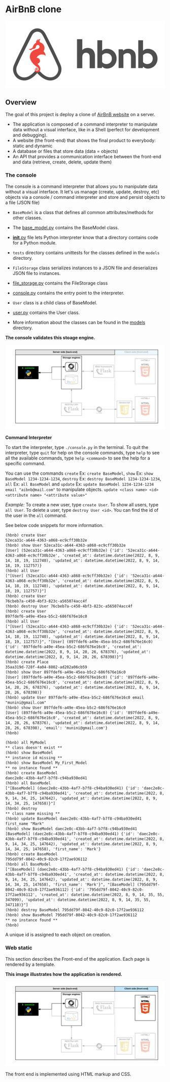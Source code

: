 # AirBnB clone
![Holberton Image](assets/hbnb.png)

## Overview
The goal of this project is deploy a clone of [AirBnB website](https://www.airbnb.com/) on a server.

* The application is composed of a command interpreter to manipulate data without a visual interface, like in a Shell (perfect for development and debugging).
* A website (the front-end) that shows the final product to everybody: static and dynamic
* A database or files that store data (data = objects)
* An API that provides a communication interface between the front-end and data (retrieve, create, delete, update them)

### The console
The console is a command interpreter that allows you to manipulate data without a visual interface. It let's us manage (create, update, destroy, etc) objects via a console / command interpreter and store and persist objects to a file (JSON file)

* `BaseModel` is a class that defines all common attributes/methods for other classes.
* The [base_model.py](models/base_model.py) contains the BaseModel class.
* [__init__.py](models/__init__.py) file lets Python interpreter know that a directory contains code for a Python module.
* `tests` directory contains unittests for the classes defined in the `models` directory.

* `FileStorage` class serializes instances to a JSON file and deserializes JSON file to instances.
* [file_storage.py](models/engine/file_storage.py) contains the FileStorage class
* [console.py](console.py) contains the entry point to the interpreter.
* `User` class is a child class of BaseModel.
* [user.py](models/user.py) contains the User class.
* More information about the classes can be found in the [models](models/) directory.


**The console validates this stoage engine.**

![Console illustration](assets/console.png)

**Command Interpreter**

To start the interpreter, type `./console.py` in the terminal. To quit the interpreter, type `quit` for help on the console commands, type `help` to see all the available commands, type `help <command>` to see the help for a specific command.

You can use the commands `create` Ex: `create BaseModel`, 
`show` Ex: `show BaseModel 1234-1234-1234`, 
`destroy` Ex: `destroy BaseModel 1234-1234-1234`, 
`all` Ex: `all BaseModel` and 
`update` Ex: `update BaseModel 1234-1234-1234 email "aibnb@mail.com"` to manipulate objects. `update <class name> <id> <attribute name> "<attribute value>"`

*Example:*
To create a new user, type `create User`.
To show all users, type `all User`.
To delete a user, type `destroy User <id>`. You can find the id of the user in the `all` command.

See below code snippets for more information.

```
(hbnb) create User
52eca31c-a644-4363-a868-ec9cff30b32e
(hbnb) show User 52eca31c-a644-4363-a868-ec9cff30b32e
[User] (52eca31c-a644-4363-a868-ec9cff30b32e) {'id': '52eca31c-a644-4363-a868-ec9cff30b32e', 'created_at': datetime.datetime(2022, 8, 9, 14, 18, 19, 112740), 'updated_at': datetime.datetime(2022, 8, 9, 14, 18, 19, 112757)}
(hbnb) all User
["[User] (52eca31c-a644-4363-a868-ec9cff30b32e) {'id': '52eca31c-a644-4363-a868-ec9cff30b32e', 'created_at': datetime.datetime(2022, 8, 9, 14, 18, 19, 112740), 'updated_at': datetime.datetime(2022, 8, 9, 14, 18, 19, 112757)}"]
(hbnb) create User
76cbeb7a-c450-4bf3-823c-a565074acc4f
(hbnb) destroy User 76cbeb7a-c450-4bf3-823c-a565074acc4f
(hbnb) create User
897fdef6-a49e-45ea-b5c2-686f676e16c0
(hbnb) all User
["[User] (52eca31c-a644-4363-a868-ec9cff30b32e) {'id': '52eca31c-a644-4363-a868-ec9cff30b32e', 'created_at': datetime.datetime(2022, 8, 9, 14, 18, 19, 112740), 'updated_at': datetime.datetime(2022, 8, 9, 14, 18, 19, 112757)}", "[User] (897fdef6-a49e-45ea-b5c2-686f676e16c0) {'id': '897fdef6-a49e-45ea-b5c2-686f676e16c0', 'created_at': datetime.datetime(2022, 8, 9, 14, 28, 26, 678376), 'updated_at': datetime.datetime(2022, 8, 9, 14, 28, 26, 678398)}"]
(hbnb) create Place
35aa319d-728f-4a04-8802-ad202a06cb59
(hbnb) show User 897fdef6-a49e-45ea-b5c2-686f676e16c0
[User] (897fdef6-a49e-45ea-b5c2-686f676e16c0) {'id': '897fdef6-a49e-45ea-b5c2-686f676e16c0', 'created_at': datetime.datetime(2022, 8, 9, 14, 28, 26, 678376), 'updated_at': datetime.datetime(2022, 8, 9, 14, 28, 26, 678398)}
(hbnb) update User 897fdef6-a49e-45ea-b5c2-686f676e16c0 email "munini@gmail.com"
(hbnb) show User 897fdef6-a49e-45ea-b5c2-686f676e16c0
[User] (897fdef6-a49e-45ea-b5c2-686f676e16c0) {'id': '897fdef6-a49e-45ea-b5c2-686f676e16c0', 'created_at': datetime.datetime(2022, 8, 9, 14, 28, 26, 678376), 'updated_at': datetime.datetime(2022, 8, 9, 14, 28, 26, 678398), 'email': 'munini@gmail.com'}
(hbnb) 
```

```
(hbnb) all MyModel
** class doesn't exist **
(hbnb) show BaseModel
** instance id missing **
(hbnb) show BaseModel My_First_Model
** no instance found **
(hbnb) create BaseModel
daec2e8c-43bb-4af7-b7f8-c94ba930ed41
(hbnb) all BaseModel
["[BaseModel] (daec2e8c-43bb-4af7-b7f8-c94ba930ed41) {'id': 'daec2e8c-43bb-4af7-b7f8-c94ba930ed41', 'created_at': datetime.datetime(2022, 8, 9, 14, 34, 25, 147642), 'updated_at': datetime.datetime(2022, 8, 9, 14, 34, 25, 147658)}"]
(hbnb) destroy
** class name missing **
(hbnb) update BaseModel daec2e8c-43bb-4af7-b7f8-c94ba930ed41 first_name "Mark"
(hbnb) show BaseModel daec2e8c-43bb-4af7-b7f8-c94ba930ed41
[BaseModel] (daec2e8c-43bb-4af7-b7f8-c94ba930ed41) {'id': 'daec2e8c-43bb-4af7-b7f8-c94ba930ed41', 'created_at': datetime.datetime(2022, 8, 9, 14, 34, 25, 147642), 'updated_at': datetime.datetime(2022, 8, 9, 14, 34, 25, 147658), 'first_name': 'Mark'}
(hbnb) create BaseModel
795dd79f-8042-40c9-82c0-17f2ae936112
(hbnb) all BaseModel
["[BaseModel] (daec2e8c-43bb-4af7-b7f8-c94ba930ed41) {'id': 'daec2e8c-43bb-4af7-b7f8-c94ba930ed41', 'created_at': datetime.datetime(2022, 8, 9, 14, 34, 25, 147642), 'updated_at': datetime.datetime(2022, 8, 9, 14, 34, 25, 147658), 'first_name': 'Mark'}", "[BaseModel] (795dd79f-8042-40c9-82c0-17f2ae936112) {'id': '795dd79f-8042-40c9-82c0-17f2ae936112', 'created_at': datetime.datetime(2022, 8, 9, 14, 35, 55, 347099), 'updated_at': datetime.datetime(2022, 8, 9, 14, 35, 55, 347118)}"]
(hbnb) destroy BaseModel 795dd79f-8042-40c9-82c0-17f2ae936112
(hbnb) show BaseModel 795dd79f-8042-40c9-82c0-17f2ae936112
** no instance found **
(hbnb) 
```

A unique id is assigned to each object on creation.

### Web static
This section describes the Front-end of the application. Each page is rendered by a template.

**This image illustrates how the application is rendered.**

![FrontEnd Illumination](assets/web-static.png)

The front end is implemented using HTML markup and CSS.
